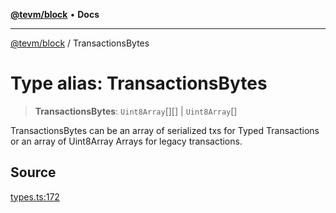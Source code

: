 [**@tevm/block**](../README.md) • **Docs**

***

[@tevm/block](../globals.md) / TransactionsBytes

# Type alias: TransactionsBytes

> **TransactionsBytes**: `Uint8Array`[][] \| `Uint8Array`[]

TransactionsBytes can be an array of serialized txs for Typed Transactions or an array of Uint8Array Arrays for legacy transactions.

## Source

[types.ts:172](https://github.com/evmts/tevm-monorepo/blob/main/packages/block/src/types.ts#L172)
